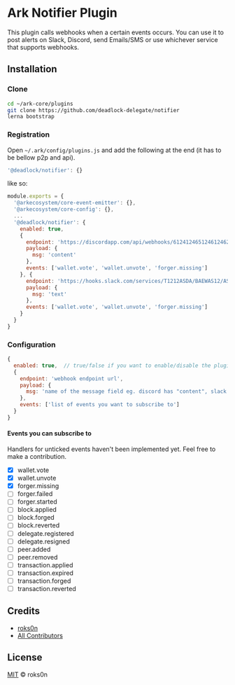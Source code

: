 # Ark Notifier Plugin

This plugin calls webhooks when a certain events occurs. You can use it to post alerts on Slack,
Discord, send Emails/SMS or use whichever service that supports webhooks.

## Installation

### Clone

```bash
cd ~/ark-core/plugins
git clone https://github.com/deadlock-delegate/notifier
lerna bootstrap
```

### Registration

Open `~/.ark/config/plugins.js` and add the following at the end (it has to be bellow p2p and api).

```js
'@deadlock/notifier': {}
```

like so:

```js
module.exports = {
  '@arkecosystem/core-event-emitter': {},
  '@arkecosystem/core-config': {},
  ...
  '@deadlock/notifier': {
    enabled: true,
    {
      endpoint: 'https://discordapp.com/api/webhooks/612412465124612462/A1Ag12F&ijafa-3mtASA121mja',
      payload: {
        msg: 'content'
      },
      events: ['wallet.vote', 'wallet.unvote', 'forger.missing']
    }, {
      endpoint: 'https://hooks.slack.com/services/T1212ASDA/BAEWAS12/ASxASJL901ajkS',
      payload: {
        msg: 'text'
      },
      events: ['wallet.vote', 'wallet.unvote', 'forger.missing']
    }
  }
}
```

### Configuration

```js
{
  enabled: true,  // true/false if you want to enable/disable the plugin
  {
    endpoint: 'webhook endpoint url',
    payload: {
      msg: 'name of the message field eg. discord has "content", slack has "text"'
    },
    events: ['list of events you want to subscribe to']
  }
}
```

#### Events you can subscribe to

Handlers for unticked events haven't been implemented yet. Feel free to make a contribution.

- [x] wallet.vote
- [x] wallet.unvote
- [x] forger.missing
- [ ] forger.failed
- [ ] forger.started
- [ ] block.applied
- [ ] block.forged
- [ ] block.reverted
- [ ] delegate.registered
- [ ] delegate.resigned
- [ ] peer.added
- [ ] peer.removed
- [ ] transaction.applied
- [ ] transaction.expired
- [ ] transaction.forged
- [ ] transaction.reverted

## Credits

- [roks0n](https://github.com/roks0n)
- [All Contributors](../../../../contributors)

## License

[MIT](LICENSE) © roks0n
